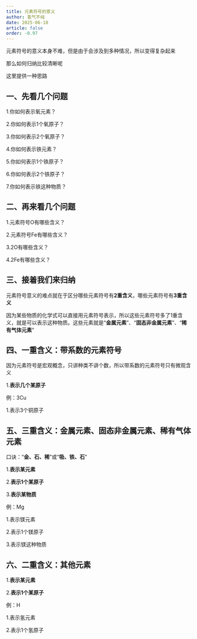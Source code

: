 ```yaml
---
title: 元素符号的意义
author: 氢气不纯
date: 2025-06-10
article: false
order: -0.97
---
```


元素符号的意义本身不难，但是由于会涉及到多种情况，所以变得复杂起来

那么如何归纳比较清晰呢

这里提供一种思路

## 一、先看几个问题	

1.你如何表示氧元素？

2.你如何表示1个氧原子？

3.你如何表示2个氧原子？

4.你如何表示铁元素？

5.你如何表示1个铁原子？

6.你如何表示2个铁原子？

7.你如何表示铁这种物质？

## 二、再来看几个问题

1.元素符号O有哪些含义？

2.元素符号Fe有哪些含义？

3.2O有哪些含义？

4.2Fe有哪些含义？

## 三、接着我们来归纳

元素符号意义的难点就在于区分哪些元素符号有**2重含义**，哪些元素符号有**3重含义**

因为某些物质的化学式可以直接用元素符号表示，所以这些元素符号多了1重含义，就是可以表示这种物质。这些元素就是“**金属元素**”、“**固态非金属元素**”、“**稀有气体元素**”

## 四、一重含义：带系数的元素符号

因为元素符号是宏观概念，只讲种类不讲个数，所以带系数的元素符号只有微观含义

1.**表示几个某原子**	

例：3Cu

1.表示3个铜原子

## 五、三重含义：金属元素、固态非金属元素、稀有气体元素

口诀：“**金、石、稀**”或“**吸、铁、石**”

1.**表示某元素**

2.**表示1个某原子**

3.**表示某物质**

例：Mg

1.表示镁元素

2.表示1个镁原子

3.表示镁这种物质

## 六、二重含义：其他元素

1.**表示某元素**

2.**表示1个某原子**

例：H

1.表示氢元素

2.表示1个氢原子

‍
